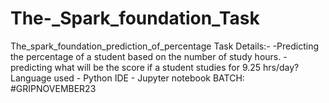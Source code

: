 # The-_Spark_foundation_Task
The_spark_foundation_prediction_of_percentage
Task Details:- -Predicting the percentage of a student based on the number of study hours. -predicting what will be the score if a student studies for 9.25 hrs/day? Language used - Python IDE - Jupyter notebook BATCH: #GRIPNOVEMBER23
